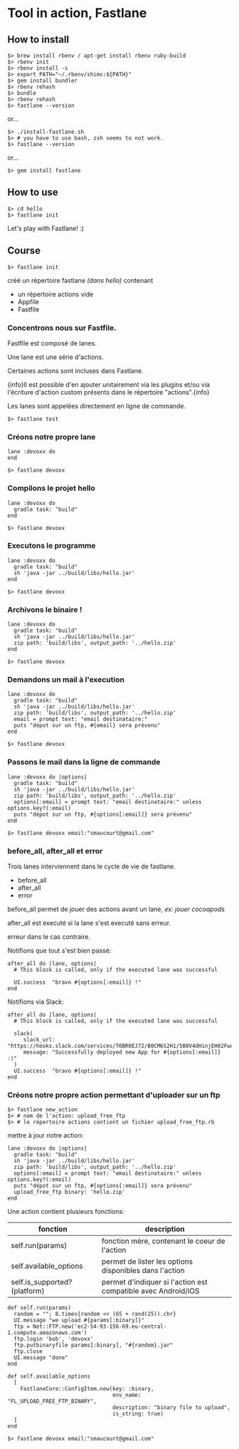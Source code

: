 # Tool in action, Fastlane

## How to install

```
$> brew install rbenv / apt-get install rbenv ruby-build
$> rbenv init
$> rbenv install -s
$> export PATH="~/.rbenv/shims:${PATH}"
$> gem install bundler
$> rbenv rehash
$> bundle
$> rbenv rehash
$> fastlane --version
```

or...
```
$> ./install-fastlane.sh
$> # you have to use bash, zsh seems to not work.
$> fastlane --version
```

or...
```
$> gem install fastlane
```

## How to use

```
$> cd hello
$> fastlane init
```

Let's play with Fastlane! :)

## Course

```
$> fastlane init
```

créé un répertoire fastlane _(dans hello)_ contenant

- un répertoire actions vide
- Appfile
- Fastfile

### Concentrons nous sur Fastfile.

Fastfile est composé de lanes.

Une lane est une série d'actions.

Certaines actions sont incluses dans Fastlane.

{info}Il est possible d'en ajouter unitairement via les plugins et/ou via l'écriture
d'action custom présents dans le répertoire "actions".{info}

Les lanes sont appelées directement en ligne de commande.

```
$> fastlane test
```

### Créons notre propre lane

```
lane :devoxx do
end
```

```
$> fastlane devoxx
```

### Compilons le projet hello

```
lane :devoxx do
  gradle task: "build"
end
```

```
$> fastlane devoxx
```

### Executons le programme

```
lane :devoxx do
  gradle task: "build"
  sh 'java -jar ../build/libs/hello.jar'
end
```

```
$> fastlane devoxx
```

### Archivons le binaire !

```
lane :devoxx do
  gradle task: "build"
  sh 'java -jar ../build/libs/hello.jar'
  zip path: 'build/libs', output_path: '../hello.zip'
end
```

```
$> fastlane devoxx
```

### Demandons un mail à l'execution

```
lane :devoxx do
  gradle task: "build"
  sh 'java -jar ../build/libs/hello.jar'
  zip path: 'build/libs', output_path: '../hello.zip'
  email = prompt text: "email destinataire:"
  puts "dépot sur un ftp, #{email} sera prévenu"
end
```

```
$> fastlane devoxx
```

### Passons le mail dans la ligne de commande

```
lane :devoxx do |options|
  gradle task: "build"
  sh 'java -jar ../build/libs/hello.jar'
  zip path: 'build/libs', output_path: '../hello.zip'
  options[:email] = prompt text: "email destinataire:" unless options.key?(:email)
  puts "dépot sur un ftp, #{options[:email]} sera prévenu"
end
```

```
$> fastlane devoxx email:"smaucourt@gmail.com"
```

### before_all, after_all et error

Trois lanes interviennent dans le cycle de vie de fastlane.

- before_all
- after_all
- error


before_all permet de jouer des actions avant un lane, _ex: jouer cocoapods_

after_all est executé si la lane s'est executé sans erreur.

erreur dans le cas contraire.

Notifions que tout s'est bien passé:

```
after_all do |lane, options|
  # This block is called, only if the executed lane was successful

  UI.success  "bravo #{options[:email]} !"
end
```

Notifions via Slack:

```
after_all do |lane, options|
  # This block is called, only if the executed lane was successful

  slack(
     slack_url: "https://hooks.slack.com/services/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",
     message: "Successfully deployed new App for #{options[:email]} :)"
  )
  UI.success  "bravo #{options[:email]} !"
end
```

### Créons notre propre action permettant d'uploader sur un ftp

```
$> fastlane new_action
$> # nom de l'action: upload_free_ftp
$> # le répertoire actions contient un fichier upload_free_ftp.rb
```

mettre à jour notre action:

```
lane :devoxx do |options|
  gradle task: "build"
  sh 'java -jar ../build/libs/hello.jar'
  zip path: 'build/libs', output_path: '../hello.zip'
  options[:email] = prompt text: "email destinataire:" unless options.key?(:email)
  puts "dépot sur un ftp, #{options[:email]} sera prévenu"
  upload_free_ftp binary: 'hello.zip'
end
```

Une action contient plusieurs fonctions:

| fonction | description |
|----------|-------------|
|self.run(params)|fonction mère, contenant le coeur de l'action|
|self.available_options|permet de lister les options disponibles dans l'action|
|self.is_supported?(platform)|permet d'indiquer si l'action est compatible avec Android/iOS|

```
def self.run(params)
  random = ""; 8.times{random << (65 + rand(25)).chr}
  UI.message "we upload #{params[:binary]}"
  ftp = Net::FTP.new('ec2-54-93-156-69.eu-central-1.compute.amazonaws.com')
  ftp.login 'bob', 'devoxx'
  ftp.putbinaryfile params[:binary], "#{random}.jar"
  ftp.close
  UI.message "done"
end

def self.available_options
  [
    FastlaneCore::ConfigItem.new(key: :binary,
                                 env_name: "FL_UPLOAD_FREE_FTP_BINARY",
                                 description: "binary file to upload",
                                 is_string: true)
  ]
end
```

```
$> fastlane devoxx email:"smaucourt@gmail.com"
```
